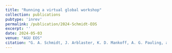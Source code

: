 ```yaml
---
title: "Running a virtual global workshop" 
collection: publications
pubtype: 'inrev'
permalink: /publication/2024-Schmidt-EOS
excerpt: ''
date: 2024-05-03
venue: "AGU EOS"
citation: "G. A. Schmidt, J. Arblaster, K. D. Mankoff, A. G. Pauling, and Qian Li, &quot;Running a virtual global workshop&quot; <i>AGU EOS</i>. (under review)"
---
```

